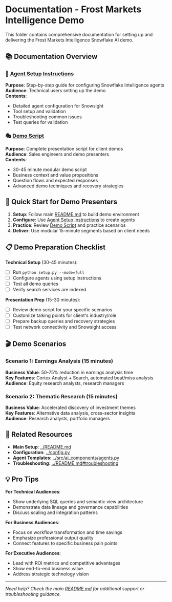 # Documentation - Frost Markets Intelligence Demo

This folder contains comprehensive documentation for setting up and delivering the Frost Markets Intelligence Snowflake AI demo.

## 📚 Documentation Overview

### 🔧 [Agent Setup Instructions](agent_setup_instructions.md)
**Purpose**: Step-by-step guide for configuring Snowflake Intelligence agents  
**Audience**: Technical users setting up the demo  
**Contents**:
- Detailed agent configuration for Snowsight
- Tool setup and validation
- Troubleshooting common issues
- Test queries for validation

### 🎭 [Demo Script](demo_script.md)  
**Purpose**: Complete presentation script for client demos  
**Audience**: Sales engineers and demo presenters  
**Contents**:
- 30-45 minute modular demo script
- Business context and value propositions  
- Question flows and expected responses
- Advanced demo techniques and recovery strategies

## 🎯 Quick Start for Demo Presenters

1. **Setup**: Follow main [README.md](../README.md) to build demo environment
2. **Configure**: Use [Agent Setup Instructions](agent_setup_instructions.md) to create agents
3. **Practice**: Review [Demo Script](demo_script.md) and practice scenarios
4. **Deliver**: Use modular 15-minute segments based on client needs

## 📋 Demo Preparation Checklist

**Technical Setup** (30-45 minutes):
- [ ] Run `python setup.py --mode=full`
- [ ] Configure agents using setup instructions
- [ ] Test all demo queries
- [ ] Verify search services are indexed

**Presentation Prep** (15-30 minutes):
- [ ] Review demo script for your specific scenarios
- [ ] Customize talking points for client's industry/role
- [ ] Prepare backup queries and recovery strategies
- [ ] Test network connectivity and Snowsight access

## 🎬 Demo Scenarios

### Scenario 1: Earnings Analysis (15 minutes)
**Business Value**: 50-75% reduction in earnings analysis time  
**Key Features**: Cortex Analyst + Search, automated beat/miss analysis  
**Audience**: Equity research analysts, research managers

### Scenario 2: Thematic Research (15 minutes)  
**Business Value**: Accelerated discovery of investment themes  
**Key Features**: Alternative data analysis, cross-sector insights  
**Audience**: Research analysts, portfolio managers

## 🔗 Related Resources

- **Main Setup**: [../README.md](../README.md)
- **Configuration**: [../config.py](../config.py)  
- **Agent Templates**: [../src/ai_components/agents.py](../src/ai_components/agents.py)
- **Troubleshooting**: [../README.md#troubleshooting](../README.md#troubleshooting)

## 💡 Pro Tips

**For Technical Audiences**: 
- Show underlying SQL queries and semantic view architecture
- Demonstrate data lineage and governance capabilities
- Discuss scaling and integration patterns

**For Business Audiences**:
- Focus on workflow transformation and time savings  
- Emphasize professional output quality
- Connect features to specific business pain points

**For Executive Audiences**:
- Lead with ROI metrics and competitive advantages
- Show end-to-end business value
- Address strategic technology vision

---

*Need help? Check the main [README.md](../README.md) for additional support or troubleshooting guidance.*

